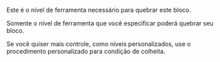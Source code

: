 Este é o nível de ferramenta necessário para quebrar este bloco.

Somente o nível de ferramenta que você especificar poderá quebrar seu bloco.

Se você quiser mais controle, como níveis personalizados, use o procedimento personalizado para condição de colheita.